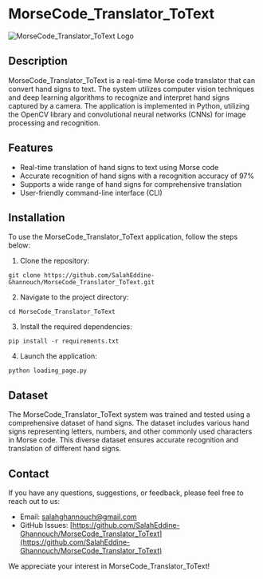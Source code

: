 # MorseCode_Translator_ToText

![MorseCode_Translator_ToText Logo]([logo.png](https://raw.githubusercontent.com/SalahEddine-Ghannouch/MorseCode_Translator_ToText/main/MorseTrans/App.PNG))

## Description

MorseCode_Translator_ToText is a real-time Morse code translator that can convert hand signs to text. The system utilizes computer vision techniques and deep learning algorithms to recognize and interpret hand signs captured by a camera. The application is implemented in Python, utilizing the OpenCV library and convolutional neural networks (CNNs) for image processing and recognition.

## Features

- Real-time translation of hand signs to text using Morse code
- Accurate recognition of hand signs with a recognition accuracy of 97%
- Supports a wide range of hand signs for comprehensive translation
- User-friendly command-line interface (CLI)

## Installation

To use the MorseCode_Translator_ToText application, follow the steps below:

1. Clone the repository:

```shell
git clone https://github.com/SalahEddine-Ghannouch/MorseCode_Translator_ToText.git
```

2. Navigate to the project directory:

```shell
cd MorseCode_Translator_ToText
```

3. Install the required dependencies:

```shell
pip install -r requirements.txt
```

4. Launch the application:

```shell
python loading_page.py
```

## Dataset

The MorseCode_Translator_ToText system was trained and tested using a comprehensive dataset of hand signs. The dataset includes various hand signs representing letters, numbers, and other commonly used characters in Morse code. This diverse dataset ensures accurate recognition and translation of different hand signs.

## Contact

If you have any questions, suggestions, or feedback, please feel free to reach out to us:

- Email: [salahghannouch@gmail.com](mailto:salahghannouch@gmail.com)
- GitHub Issues: [https://github.com/SalahEddine-Ghannouch/MorseCode_Translator_ToText](https://github.com/SalahEddine-Ghannouch/MorseCode_Translator_ToText)

We appreciate your interest in MorseCode_Translator_ToText!


